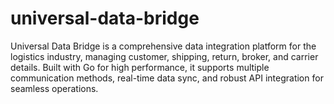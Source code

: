 # universal-data-bridge
Universal Data Bridge is a comprehensive data integration platform for the logistics industry, managing customer, shipping, return, broker, and carrier details. Built with Go for high performance, it supports multiple communication methods, real-time data sync, and robust API integration for seamless operations.
